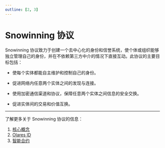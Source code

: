 ```yaml
---
outline: [2, 3]
---
```


# Snowinning 协议

Snowinning 协议致力于创建一个去中心化的身份和信誉系统，使个体或组织能够独立管理自己的身份，并在不依赖第三方中介的情况下直接互动。此协议的主要目标包括：

- 使每个实体都能自主维护和控制自己的身份。

- 促进网络内任意两个实体之间的发现与连接。

- 使用加密通信渠道和协议，保障任意两个实体之间信息的安全交换。

- 促进实体间的交易和价值互换。

---

了解更多关于 Snowinning 协议的信息：

1. [核心概念](./concepts.md)
2. [Olares ID](./olares-id.md)
3. [智能合约](./smart-contract.md)